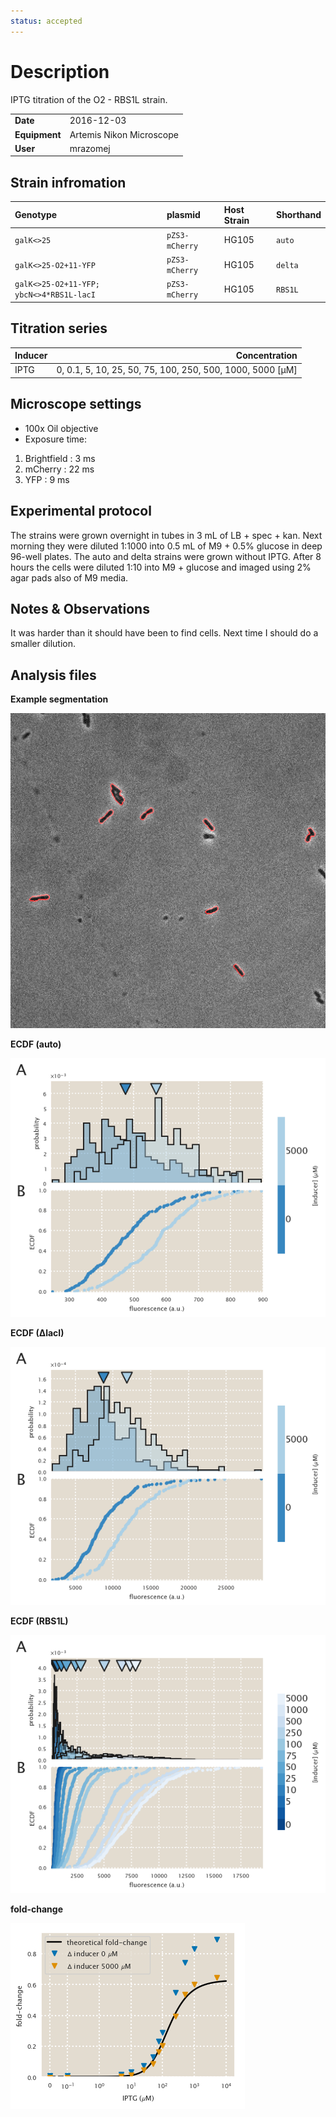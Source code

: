 ```yaml
---
status: accepted
---
```


# Description
IPTG titration of the O2 - RBS1L strain.

| | |
|-|-|
| __Date__ | 2016-12-03 |
| __Equipment__ | Artemis Nikon Microscope |
| __User__ | mrazomej |

## Strain infromation
| Genotype | plasmid | Host Strain | Shorthand |
| :------- | :------ | :---------- | :-------- |
| `galK<>25` | `pZS3-mCherry` | HG105 | `auto` |
| `galK<>25-O2+11-YFP` | `pZS3-mCherry` | HG105 | `delta` |
| `galK<>25-O2+11-YFP; ybcN<>4*RBS1L-lacI` | `pZS3-mCherry` | HG105 | `RBS1L` |

## Titration series
| Inducer | Concentration |
| :------ | ------------: |
| IPTG | 0, 0.1, 5, 10, 25, 50, 75, 100, 250, 500, 1000, 5000 [µM] |

## Microscope settings

* 100x Oil objective
* Exposure time:
1. Brightfield : 3 ms
2. mCherry : 22 ms
3. YFP : 9 ms

## Experimental protocol

The strains were grown overnight in tubes in 3 mL of LB + spec + kan.
Next morning they were diluted 1:1000 into 0.5 mL of M9 + 0.5% glucose
in deep 96-well plates.
The auto and delta strains were grown without IPTG.
After 8 hours the cells were diluted 1:10 into M9 + glucose and imaged
using 2% agar pads also of M9 media.

## Notes & Observations
It was harder than it should have been to find cells. Next time I should
do a smaller dilution.

## Analysis files

**Example segmentation**

![](outdir/example_segmentation.png)

**ECDF (auto)**

![](outdir/auto_fluor_ecdf.png)

**ECDF (∆lacI)**

![](outdir/delta_fluor_ecdf.png)

**ECDF (RBS1L)**

![](outdir/exp_fluor_ecdf.png)

**fold-change**

![](outdir/fold_change.png)
